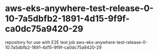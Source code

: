 # aws-eks-anywhere-test-release-0-10-7a5dbfb2-1891-4d15-9f9f-ca0dc75a9420-29
repository for use with E2E test job aws-eks-anywhere-test-release-0-10:7a5dbfb2-1891-4d15-9f9f-ca0dc75a9420-29
